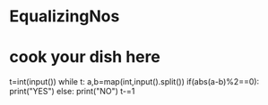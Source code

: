 # EqualizingNos
# cook your dish here
t=int(input())
while t:
    a,b=map(int,input().split())
    if(abs(a-b)%2==0):
        print("YES")
    else:
        print("NO")
    t-=1
